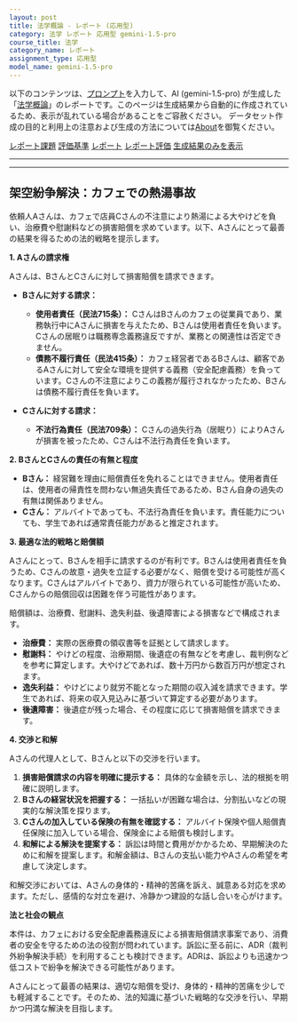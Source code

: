 ```yaml
---
layout: post
title: 法学概論 - レポート (応用型)
category: 法学 レポート 応用型 gemini-1.5-pro
course_title: 法学
category_name: レポート
assignment_type: 応用型
model_name: gemini-1.5-pro
---
```


以下のコンテンツは、[プロンプト](http://127.0.0.1:8000/generated/法学/gemini-1.5-pro/prompt_レポート-応用型.md)を入力して、AI (gemini-1.5-pro) が生成した「[法学概論](/contents/法学/)」のレポートです。このページは生成結果から自動的に作成されているため、表示が乱れている場合があることをご容赦ください。
データセット作成の目的と利用上の注意および生成の方法については[About](/About)を御覧ください。

[レポート課題](../レポート課題-応用型)
[評価基準](../評価基準-応用型)
[レポート](../レポート-応用型)
[レポート評価](../レポート評価-応用型)
[生成結果のみを表示](http://127.0.0.1:8000/generated/法学/gemini-1.5-pro/レポート-応用型.md)
  

***
***
  
## 架空紛争解決：カフェでの熱湯事故

依頼人Aさんは、カフェで店員Cさんの不注意により熱湯による大やけどを負い、治療費や慰謝料などの損害賠償を求めています。以下、Aさんにとって最善の結果を得るための法的戦略を提示します。

**1. Aさんの請求権**

Aさんは、BさんとCさんに対して損害賠償を請求できます。

* **Bさんに対する請求：**
    * **使用者責任（民法715条）：** CさんはBさんのカフェの従業員であり、業務執行中にAさんに損害を与えたため、Bさんは使用者責任を負います。Cさんの居眠りは職務専念義務違反ですが、業務との関連性は否定できません。
    * **債務不履行責任（民法415条）：** カフェ経営者であるBさんは、顧客であるAさんに対して安全な環境を提供する義務（安全配慮義務）を負っています。Cさんの不注意によりこの義務が履行されなかったため、Bさんは債務不履行責任を負います。

* **Cさんに対する請求：**
    * **不法行為責任（民法709条）：** Cさんの過失行為（居眠り）によりAさんが損害を被ったため、Cさんは不法行為責任を負います。

**2. BさんとCさんの責任の有無と程度**

* **Bさん：** 経営難を理由に賠償責任を免れることはできません。使用者責任は、使用者の帰責性を問わない無過失責任であるため、Bさん自身の過失の有無は関係ありません。
* **Cさん：** アルバイトであっても、不法行為責任を負います。責任能力についても、学生であれば通常責任能力があると推定されます。

**3. 最適な法的戦略と賠償額**

Aさんにとって、Bさんを相手に請求するのが有利です。Bさんは使用者責任を負うため、Cさんの故意・過失を立証する必要がなく、賠償を受ける可能性が高くなります。Cさんはアルバイトであり、資力が限られている可能性が高いため、Cさんからの賠償回収は困難を伴う可能性があります。

賠償額は、治療費、慰謝料、逸失利益、後遺障害による損害などで構成されます。

* **治療費：** 実際の医療費の領収書等を証拠として請求します。
* **慰謝料：** やけどの程度、治療期間、後遺症の有無などを考慮し、裁判例などを参考に算定します。大やけどであれば、数十万円から数百万円が想定されます。
* **逸失利益：** やけどにより就労不能となった期間の収入減を請求できます。学生であれば、将来の収入見込みに基づいて算定する必要があります。
* **後遺障害：** 後遺症が残った場合、その程度に応じて損害賠償を請求できます。

**4. 交渉と和解**

Aさんの代理人として、Bさんと以下の交渉を行います。

1. **損害賠償請求の内容を明確に提示する：** 具体的な金額を示し、法的根拠を明確に説明します。
2. **Bさんの経営状況を把握する：** 一括払いが困難な場合は、分割払いなどの現実的な解決策を探ります。
3. **Cさんの加入している保険の有無を確認する：** アルバイト保険や個人賠償責任保険に加入している場合、保険金による賠償も検討します。
4. **和解による解決を提案する：** 訴訟は時間と費用がかかるため、早期解決のために和解を提案します。和解金額は、Bさんの支払い能力やAさんの希望を考慮して決定します。

和解交渉においては、Aさんの身体的・精神的苦痛を訴え、誠意ある対応を求めます。ただし、感情的な対立を避け、冷静かつ建設的な話し合いを心がけます。

**法と社会の観点**

本件は、カフェにおける安全配慮義務違反による損害賠償請求事案であり、消費者の安全を守るための法の役割が問われています。訴訟に至る前に、ADR（裁判外紛争解決手続）を利用することも検討できます。ADRは、訴訟よりも迅速かつ低コストで紛争を解決できる可能性があります。

Aさんにとって最善の結果は、適切な賠償を受け、身体的・精神的苦痛を少しでも軽減することです。そのため、法的知識に基づいた戦略的な交渉を行い、早期かつ円満な解決を目指します。
